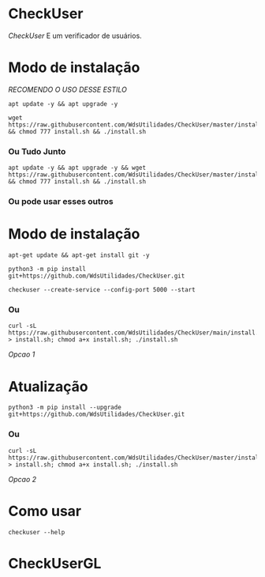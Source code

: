 # CheckUser

*CheckUser* E um verificador de usuários.

# Modo de instalação


*RECOMENDO O USO DESSE ESTILO*
```
apt update -y && apt upgrade -y
```
```
wget https://raw.githubusercontent.com/WdsUtilidades/CheckUser/master/install.sh && chmod 777 install.sh && ./install.sh
```
### Ou Tudo Junto
```
apt update -y && apt upgrade -y && wget https://raw.githubusercontent.com/WdsUtilidades/CheckUser/master/install.sh && chmod 777 install.sh && ./install.sh
```
### Ou pode usar esses outros

# Modo de instalação
```
apt-get update && apt-get install git -y
```
```
python3 -m pip install git+https://github.com/WdsUtilidades/CheckUser.git
```

```
checkuser --create-service --config-port 5000 --start
```

### Ou
```
curl -sL https://raw.githubusercontent.com/WdsUtilidades/CheckUser/main/install.sh > install.sh; chmod a+x install.sh; ./install.sh
```
 *Opcao 1*

# Atualização
```
python3 -m pip install --upgrade git+https://github.com/WdsUtilidades/CheckUser.git
```

### Ou
```
curl -sL https://raw.githubusercontent.com/WdsUtilidades/CheckUser/master/install.sh > install.sh; chmod a+x install.sh; ./install.sh
```
 *Opcao 2*

# Como usar
```
checkuser --help
```
# CheckUserGL
